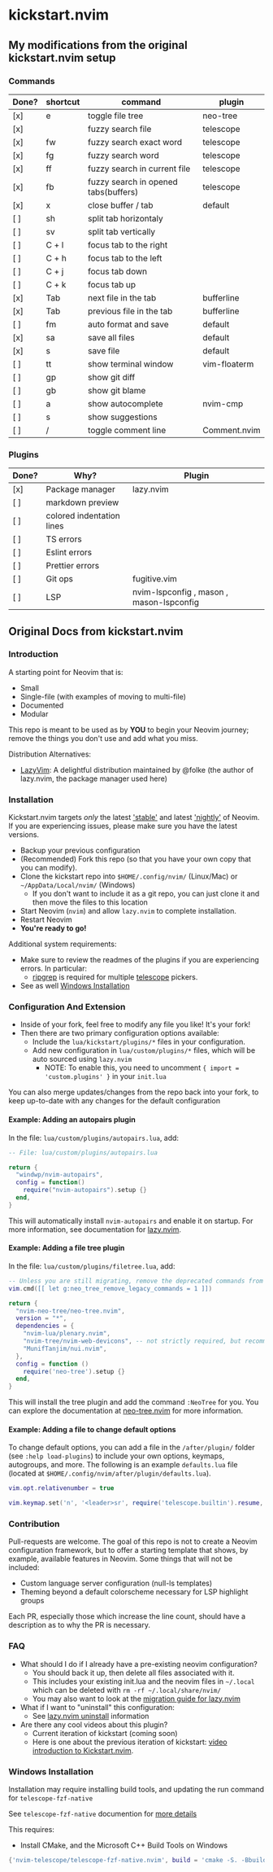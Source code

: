 # kickstart.nvim

## My modifications from the original kickstart.nvim setup

### Commands
| Done? | shortcut                | command                               | plugin                      |
| ----- | ----------------------- | ------------------------------------- | --------------------------- |
| [x]   | <Leader>e               | toggle file tree                      | neo-tree |
| [x]   | <Leader><space>         | fuzzy search file                     | telescope |
| [x]   | <Leader>fw              | fuzzy search exact word               | telescope |
| [x]   | <Leader>fg              | fuzzy search word                     | telescope |
| [x]   | <Leader>ff              | fuzzy search in current file          | telescope |
| [x]   | <Leader>fb              | fuzzy search in opened tabs(buffers)  | telescope |
| [x]   | <Leader>x               | close buffer / tab                    | default | 
| [ ]   | <Leader>sh              | split tab horizontaly                 |
| [ ]   | <Leader>sv              | split tab vertically                  |
| [ ]   | C + l                   | focus tab to the right                |
| [ ]   | C + h                   | focus tab to the left                 |
| [ ]   | C + j                   | focus tab down                        |
| [ ]   | C + k                   | focus tab up                          |
| [x]   | Tab                     | next file in the tab                  | bufferline |
| [x]   | <Leader>Tab             | previous file in the tab              | bufferline |
| [ ]   | <Leader>fm              | auto format and save                  | default |
| [x]   | <Leader>sa              | save all files                        | default |
| [x]   | <Leader>s               | save file                             | default |
| [ ]   | <Leader>tt              | show terminal window                  | vim-floaterm |
| [ ]   | <Leader>gp              | show git diff                         |
| [ ]   | <Leader>gb              | show git blame                        |
| [ ]   | <Leader>a               | show autocomplete                     | nvim-cmp |
| [ ]   | <Leader>s               | show suggestions                      | 
| [ ]   | <Leader>/               | toggle comment line                   | Comment.nvim |


### Plugins
| Done? | Why?                    | Plugin                                |
| ----- | ----------------------- | ------------------------------------- |
| [x]   | Package manager         | lazy.nvim                             |
| [ ]   | markdown preview        |
| [ ]   | colored indentation lines|
| [ ]   | TS errors               |
| [ ]   | Eslint errors           |
| [ ]   | Prettier errors         |
| [ ]   | Git ops                 | fugitive.vim |
| [ ]   | LSP                     | nvim-lspconfig , mason , mason-lspconfig |



## Original Docs from kickstart.nvim
### Introduction

A starting point for Neovim that is:

* Small
* Single-file (with examples of moving to multi-file)
* Documented
* Modular

This repo is meant to be used as by **YOU** to begin your Neovim journey; remove the things you don't use and add what you miss.

Distribution Alternatives:
- [LazyVim](https://www.lazyvim.org/): A delightful distribution maintained by @folke (the author of lazy.nvim, the package manager used here)

### Installation

Kickstart.nvim targets *only* the latest ['stable'](https://github.com/neovim/neovim/releases/tag/stable) and latest ['nightly'](https://github.com/neovim/neovim/releases/tag/nightly) of Neovim. If you are experiencing issues, please make sure you have the latest versions.

* Backup your previous configuration
* (Recommended) Fork this repo (so that you have your own copy that you can modify).
* Clone the kickstart repo into `$HOME/.config/nvim/` (Linux/Mac) or `~/AppData/Local/nvim/` (Windows)
  * If you don't want to include it as a git repo, you can just clone it and then move the files to this location
* Start Neovim (`nvim`) and allow `lazy.nvim` to complete installation.
* Restart Neovim
* **You're ready to go!**

Additional system requirements:
- Make sure to review the readmes of the plugins if you are experiencing errors. In particular:
  - [ripgrep](https://github.com/BurntSushi/ripgrep#installation) is required for multiple [telescope](https://github.com/nvim-telescope/telescope.nvim#suggested-dependencies) pickers.
- See as well [Windows Installation](#Windows-Installation)

### Configuration And Extension

* Inside of your fork, feel free to modify any file you like! It's your fork!
* Then there are two primary configuration options available:
  * Include the `lua/kickstart/plugins/*` files in your configuration.
  * Add new configuration in `lua/custom/plugins/*` files, which will be auto sourced using `lazy.nvim`
    * NOTE: To enable this, you need to uncomment `{ import = 'custom.plugins' }` in your `init.lua`

You can also merge updates/changes from the repo back into your fork, to keep up-to-date with any changes for the default configuration

#### Example: Adding an autopairs plugin

In the file: `lua/custom/plugins/autopairs.lua`, add:

```lua
-- File: lua/custom/plugins/autopairs.lua

return {
  "windwp/nvim-autopairs",
  config = function()
    require("nvim-autopairs").setup {}
  end,
}
```


This will automatically install `nvim-autopairs` and enable it on startup. For more information, see documentation for [lazy.nvim](https://github.com/folke/lazy.nvim).

#### Example: Adding a file tree plugin

In the file: `lua/custom/plugins/filetree.lua`, add:

```lua
-- Unless you are still migrating, remove the deprecated commands from v1.x
vim.cmd([[ let g:neo_tree_remove_legacy_commands = 1 ]])

return {
  "nvim-neo-tree/neo-tree.nvim",
  version = "*",
  dependencies = {
    "nvim-lua/plenary.nvim",
    "nvim-tree/nvim-web-devicons", -- not strictly required, but recommended
    "MunifTanjim/nui.nvim",
  },
  config = function ()
    require('neo-tree').setup {}
  end,
}
```

This will install the tree plugin and add the command `:NeoTree` for you. You can explore the documentation at [neo-tree.nvim](https://github.com/nvim-neo-tree/neo-tree.nvim) for more information.

#### Example: Adding a file to change default options

To change default options, you can add a file in the `/after/plugin/` folder (see `:help load-plugins`) to include your own options, keymaps, autogroups, and more. The following is an example `defaults.lua` file (located at `$HOME/.config/nvim/after/plugin/defaults.lua`).

```lua
vim.opt.relativenumber = true

vim.keymap.set('n', '<leader>sr', require('telescope.builtin').resume, { desc = '[S]earch [R]esume' })
```

### Contribution

Pull-requests are welcome. The goal of this repo is not to create a Neovim configuration framework, but to offer a starting template that shows, by example, available features in Neovim. Some things that will not be included:

* Custom language server configuration (null-ls templates)
* Theming beyond a default colorscheme necessary for LSP highlight groups

Each PR, especially those which increase the line count, should have a description as to why the PR is necessary.

### FAQ

* What should I do if I already have a pre-existing neovim configuration?
  * You should back it up, then delete all files associated with it.
  * This includes your existing init.lua and the neovim files in `~/.local` which can be deleted with `rm -rf ~/.local/share/nvim/`
  * You may also want to look at the [migration guide for lazy.nvim](https://github.com/folke/lazy.nvim#-migration-guide)
* What if I want to "uninstall" this configuration:
  * See [lazy.nvim uninstall](https://github.com/folke/lazy.nvim#-uninstalling) information
* Are there any cool videos about this plugin?
  * Current iteration of kickstart (coming soon)
  * Here is one about the previous iteration of kickstart: [video introduction to Kickstart.nvim](https://youtu.be/stqUbv-5u2s).

### Windows Installation

Installation may require installing build tools, and updating the run command for `telescope-fzf-native`

See `telescope-fzf-native` documention for [more details](https://github.com/nvim-telescope/telescope-fzf-native.nvim#installation)

This requires:

- Install CMake, and the Microsoft C++ Build Tools on Windows

```lua
{'nvim-telescope/telescope-fzf-native.nvim', build = 'cmake -S. -Bbuild -DCMAKE_BUILD_TYPE=Release && cmake --build build --config Release && cmake --install build --prefix build' }
```

